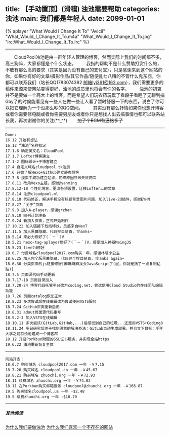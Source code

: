 title: 【手动置顶】(滑稽) 浊池需要帮助
categories: 浊池
main: 我们都是年轻人
date: 2099-01-01
---
{% aplayer "What Would I Change It To" "Avicii" "What_Would_I_Change_It_To.m4a" "What_Would_I_Change_It_To.jpg" "lrc:What_Would_I_Change_It_To.lrc" %}

---
　　CloudPool浊池是由一群年轻人管理的博客，然而实际上我们的时间都不多，高三狗嘛，大家都懂是个什么状态。
　　我指的帮助不是什么赞助打赏什么的，不敢有那么高的要求（其实是因为没有自己的支付宝），只是感谢来到这个网站的你，如果你有好的文章/摄影作品/其它作品/随便乱七八糟的不管什么鬼东西，你都可以联系我们（站长QQ1783074382 邮箱lyj361@163.com），我们需要更多的稿件来源来使网站变得更好，浊池的成员里也将会有你的名字。
　　浊池的初衷并不是要做一个高大上的博客，而是希望人们玩农药玩累了看段子看睡了无聊到搞Gay了的时候能看见有一些人在做一些让人看了暂时舒服一下的东西，说白了你可以把它理解为一个没那么吵的QQ空间。
　　其实没有那么抒情如果你也想开博客或者你需要修电脑或者你需要男朋友或者你只是想找人出去搞事情也都可以联系站长我，再次谢谢你的关注(\*^\_^\*)
　　~~加了个BGM有逼格多了~~

---
    Done:
    16.12 开始有想法
    16.12 “浊池”名称拟定
    17.1.6 确定英文名：CloudPool
    17.1.7 Lofter博客建立
    17.1-2 图标设计+子博客建立
    17.4 自定义域名cloudpool.tk注册
    17.6 开始了解Hexo+Github建立静态博客
    17.7-8 摸索中成功建立站点，网络原因导致失败两次
    17.8.11 改用Vexo主题，感谢@yanm1ng
    17.8.12-18 个性化博客，更改各项设置，迁移Lofter上的文章
    17.8.14 注册cloudpool.ml
    17.8.18 代码修正，解决手机没有标题背景图片问题，加入live-2d插件，感谢EYHN
    17.8.27 “关于”页面
    17.9.3 加入A-player，感谢grzhan
    17.9.10 网刊计划准备
    17.9.24 新加入页面，正式开始制作
    17.10.22 加入链接下划线特效，灵感来自NexT
    17.11.5 加入黑幕隐藏，代码抄自萌百，Thanks~
    18.5.14 来必力修好了(＾－＾)V
    18.5.21 hexo-tag-aplayer修好了(＾－＾)V，顺便加入神器MeingJS
    18.5.23 live2d修好
    18.6.7 付费域名cloudpool2017.com购买一年，感谢林萌小公主
    18.6.25 加入完全版黑幕隐藏，代码完全抄自萌百，Thanks again~
    18.6.30 分类页面的js链接修好[麻麻麻麻我会JavaScript了(屁，你就是搞了一点复制粘贴)]
    18.7.5 页面源代码手动更新
    18.7.17-18 页面目录加入
    18.7.20-24 博客代码托管平台改为coding.net，尝试使用Cloud Studio的在线团队编辑功能
    18.7.26 页面catalog恢复正常
    18.8.23 多次尝试后在线编辑改为尝试使用VSTS服务
    18.7.24 GitHub页面重新启用
    18.8.31 adout页面源代码重写
    18.9.2-3 加入VSTS在线编辑
    18.10.11 多次尝试(GitLab,GitHub,...)后感觉到自己的垃圾...还是用VSTS+Coding8
    18.11.24 多日研究后终于找到满意的解决办法：GitLab自动生成部署。并且立下目标：明年大学之前将浊池建成一个博客群
    18.12 开启Porkbun附赠的SSL证书服务，并实现全站https
    19.6.22 浊池重新恢复主体
---
    网站开支：
    18.6.7 购买域名 cloudpool2017.com 一年 -￥7.15
    18.7.20 购买域名 cloudpool.co 一年 -￥45.67
    18.8.21 购买域名 zhuochi.org 一年 -￥72.93
    18.11 续费域名 zhuochi.org 一年 -￥74.02
    18.11 在Porkbun购买邮箱服务 cloudpool@zhuochi.org 一年 -￥166.87
    19.5 购买域名cloudpool.us 一年 -$2.48
    19.5 续费zhuochi.org 一年 -$10.70
---

##### 其他阅读
[为什么我们要做浊池](/About/Why_we_make_it/)
[为什么我们喜欢一个不存在的网站](/About/Why_we_love_Google/)